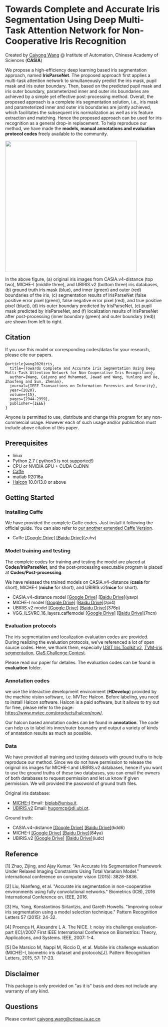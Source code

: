 
# Towards Complete and Accurate Iris Segmentation Using Deep Multi-Task Attention Network for Non-Cooperative Iris Recognition

Created by [Caiyong Wang](https://caiyong.wang/) @ Institute of Automation, Chinese Academy of Sciences (**CASIA**)

We propose a high-efficiency deep learning based iris segmentation approach, named **IrisParseNet**. 
The proposed approach first applies a multi-task attention network to simultaneously predict the iris mask, 
pupil mask and iris outer boundary. Then, based on the predicted pupil mask and iris outer boundary, 
parameterized inner and outer iris boundaries are achieved by a simple yet effective post-processing method. 
Overall, the proposed approach is a complete iris segmentation solution, i.e., iris mask and parameterized 
inner and outer iris boundaries are jointly achieved, which facilitates the subsequent iris normalization as well as iris feature extraction and matching. Hence the proposed approach can be used for iris recognition as a general drop-in replacement. To help reproduce our method, we have 
made the **models, manual annotations and evaluation protocol codes** freely available to the community. 

<img src='sample.png' width="420px">

In the above figure, (a) original iris images from CASIA.v4-distance (top two), MICHE-I (middle three), and UBIRIS.v2 (bottom three) iris databases, 
(b) ground truth iris mask (blue), and inner (green) and outer (red) boundaries of the iris, (c) segmentation results of IrisParseNet (false positive error pixel (green), false negative error
pixel (red), and true positive pixel (blue)), (d) iris outer boundary predicted
by IrisParseNet, (e) pupil mask predicted by IrisParseNet, and (f) localization
results of IrisParseNet after post-processing (inner boundary (green) and outer boundary (red)) are shown from left to right.

## Citation
If you use this model or corresponding codes/datas for your research, please cite our papers.

```
@article{wang2020iris,
  title={Towards Complete and Accurate Iris Segmentation Using Deep Multi-Task Attention Network for Non-Cooperative Iris Recognition}, 
  author={Wang, Caiyong and Muhammad, Jawad and Wang, Yunlong and He, Zhaofeng and Sun, Zhenan},
  journal={IEEE Transactions on Information Forensics and Security}, 
  year={2020},
  volume={15},
  pages={2944-2959},
  publisher={IEEE}
}
```
Anyone is permitted to use, distribute and change this program for any non-commercial usage. However each of such usage and/or publication must include above citation of this paper.
 
## Prerequisites
- linux
- Python 2.7 ( python3 is not supported!)
- CPU or NVIDIA GPU + CUDA CuDNN
- [Caffe](http://caffe.berkeleyvision.org/)  
- matlab R2016a 
- [Halcon](https://www.mvtec.com/products/halcon/) 10.0/13.0 or above 

## Getting Started

### Installing Caffe
We have provided the complete Caffe codes. Just install it following the official guide. You can also refer to [our another extended Caffe Version](https://github.com/xiamenwcy/extended-caffe).

- Caffe [[Google Drive]](https://drive.google.com/file/d/181EsUA6p12eoc7GU-zwSG5M4TxIR_pZZ/view) [[Baidu Drive]](https://pan.baidu.com/s/1zttJGXQfH2h3rLc37gQkXA)(zuhv)

### Model training and testing

The complete codes for training and testing the model are placed at **Codes/IrisParseNet**, and the post-processing executable program is placed at **Codes/Post-processing**.

We have released the trained models on CASIA.v4-distance (**casia** for short), MICHE-I (**miche** for short), and UBIRIS.v2(**nice** for short). 

- CASIA.v4-distance model [[Google Drive]](https://drive.google.com/file/d/1y1Usfz95avgkAIb3hwvnwCme9pAW8w1A/view?usp=sharing) [[Baidu Drive]](https://pan.baidu.com/s/1N8-3rSiy0OR0g-G82L4MQA)(yavp)
- MICHE-I model [[Google Drive]](https://drive.google.com/file/d/12Qr8W2505APLgxt6aJDtoyT-csWawNq3/view?usp=sharing) [[Baidu Drive]](https://pan.baidu.com/s/1Wbd_5YwyBh4LbxA8cupfOg)(zpi4)
- UBIRIS.v2 model [[Google Drive]](https://drive.google.com/file/d/1WzGxikN4DWn-_Jk7WVLgg4BHEpLpm7Rr/view?usp=sharing) [[Baidu Drive]](https://pan.baidu.com/s/1kGbHBWOt4NzazFaIlhmI6A)(376p)
- VGG_ILSVRC_16_layers.caffemodel  [[Google Drive]](https://drive.google.com/file/d/1biuFHDyD96JLjfd650OGNFL66-WczSDe/view?usp=sharing) [[Baidu Drive]](https://pan.baidu.com/s/1fx5RZMFPIGcDlfS9iFqvEQ)(7ncn)


### Evaluation protocols

The iris segmentation and localization evaluation codes are provided. During realizing the 
evaluation protocols, we've referenced a lot of open source codes. Here, we thank them, especially
[USIT Iris Toolkit v2](http://www.wavelab.at/sources/Rathgeb16a/), [TVM-iris segmentation](https://www4.comp.polyu.edu.hk/~csajaykr/tvmiris.htm), [GlaS Challenge Contest](https://warwick.ac.uk/fac/sci/dcs/research/tia/glascontest/evaluation/).

Please read our paper for detailes. The evaluation codes can be found in **evaluation** folder.

### Annotation codes
we use the interactive development environment (**HDevelop**) provided by the machine vision software, i.e. MVTec Halcon. Before labeling, you need to install Halcon software. Halcon is a paid software, but it allows to try out for free, please refer to the page:
https://www.mvtec.com/products/halcon/now/.

Our halcon based annotation codes can be found in **annotation**. The code can help us to label
iris inner/outer bounadry and output a variety of kinds of annatation results as much as possible.

### Data  

We have provided all training and testing datasets with ground truths to help reproduce our method. Since we 
do not have permission to release the original iris images for MICHE-I and UBIRIS.v2 databases, hence if you want to use the ground truths of these two databases, you can email the owners of both databases to request permission and let us know if given permission. We will provided the password of ground truth files.

 Original iris database: 
- [MICHE-I](http://biplab.unisa.it/MICHE/database/MICHE_BIPLAB_DATABASE/)  Email: biplab@unisa.it.
- [UBIRIS.v2](http://iris.di.ubi.pt/ubiris2.html)  Email: hugomcp@di.ubi.pt.

Ground truth:
- CASIA.v4-distance [[Google Drive]](https://drive.google.com/file/d/1AbYXkYmQ1nfzNNZGr3aD5QQ2wQFxzyLO/view?usp=sharing) [[Baidu Drive]](https://pan.baidu.com/s/1G9kPfq72Iv5TqlPiQd82fA)(kdd6)
- MICHE-I [[Google Drive]](https://drive.google.com/file/d/1V7WUjrY67-LlqKWMoTiMUN8ih-wmbrAq/view?usp=sharing) [[Baidu Drive]](https://pan.baidu.com/s/1xiYXx_c9-NL9S3JL4bNQCA)(84ya)
- UBIRIS.v2 [[Google Drive]](https://drive.google.com/file/d/16aXbkU87wJuAml85dUbeADpjp56EL4HI/view?usp=sharing) [[Baidu Drive]](https://pan.baidu.com/s/15ItwiSF5LZFYV1rYGNo47Q)(iudc)
  

## Reference 
[1] Zhao, Zijing, and Ajay Kumar. "An Accurate Iris Segmentation Framework Under Relaxed Imaging Constraints Using Total Variation Model." international conference on computer vision (2015): 3828-3836.

[2] Liu, Nianfeng, et al. "Accurate iris segmentation in non-cooperative environments using fully convolutional networks." Biometrics (ICB), 2016 International Conference on. IEEE, 2016.

[3] Hu, Yang, Konstantinos Sirlantzis, and Gareth Howells. "Improving colour iris segmentation using a model selection technique." Pattern Recognition Letters 57 (2015): 24-32.

[4] Proença H, Alexandre L A. The NICE. I: noisy iris challenge evaluation-part I[C]//2007 First IEEE International Conference on Biometrics: Theory, Applications, and Systems. IEEE, 2007: 1-4.

[5] De Marsico M, Nappi M, Riccio D, et al. Mobile iris challenge evaluation (MICHE)-I, biometric iris dataset and protocols[J]. Pattern Recognition Letters, 2015, 57: 17-23.

## Disclaimer
This package is only provided on "as it is" basis and does not include any warranty of any kind.


## Questions
Please contact caiyong.wang@cripac.ia.ac.cn 
